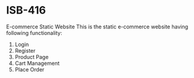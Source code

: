 # ISB-416
E-commerce Static Website
This is the static e-commerce website having following functionality:
1. Login
2. Register
3. Product Page
4. Cart Management
5. Place Order

